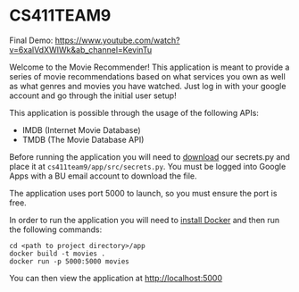 # CS411TEAM9
Final Demo: https://www.youtube.com/watch?v=6xalVdXWIWk&ab_channel=KevinTu

Welcome to the Movie Recommender! This application is meant to provide a series of movie recommendations
based on what services you own as well as what genres and movies you have watched. Just log in with your
google account and go through the initial user setup!

This application is possible through the usage of the following APIs:
  - IMDB (Internet Movie Database)
  - TMDB (The Movie Database API)

Before running the application you will need to [download](https://drive.google.com/file/d/1DlWB2t6GVnQggIZo9uOjV65BUpLBnQv4/view?usp=sharing) our secrets.py and place it at `cs411team9/app/src/secrets.py`. You must be logged into Google Apps with a BU email account to download the file.

The application uses port 5000 to launch, so you must ensure the port is free.
  
In order to run the application you will need to [install Docker](https://www.docker.com/get-started) and then run the following commands:

```
cd <path to project directory>/app
docker build -t movies .
docker run -p 5000:5000 movies
```

You can then view the application at [http://localhost:5000](http://localhost:5000)
